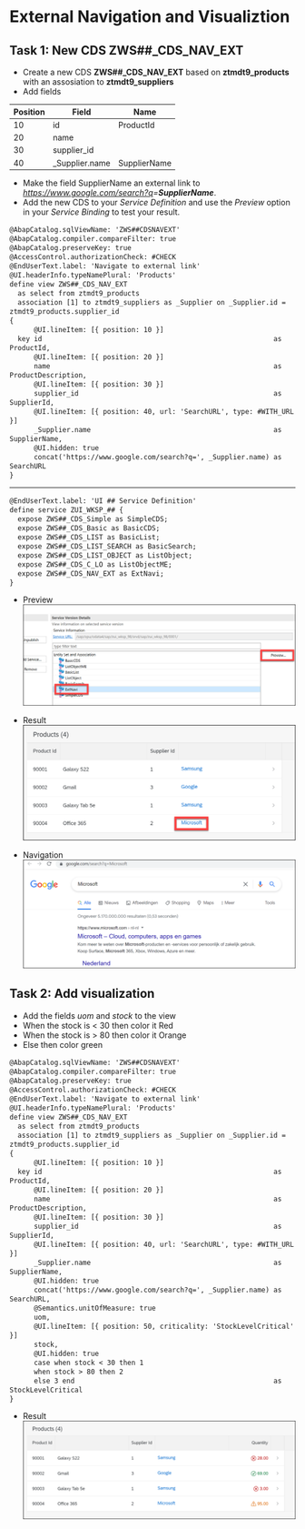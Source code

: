 # External Navigation and Visualiztion

## Task 1: New CDS **ZWS##_CDS_NAV_EXT**

* Create a new CDS **ZWS##_CDS_NAV_EXT** based on **ztmdt9_products** with an assosiation to **ztmdt9_suppliers**
* Add fields

| Position | Field | Name |
| - | - | - |
| 10 | id | ProductId |
| 20 | name |
| 30 | supplier_id |
| 40 | _Supplier.name | SupplierName |

* Make the field SupplierName an external link to *<https://www.google.com/search?q>=**SupplierName***.
* Add the new CDS to your *Service Definition* and use the *Preview* option in your *Service Binding* to test your result.

```ABAP CDS
@AbapCatalog.sqlViewName: 'ZWS##CDSNAVEXT'
@AbapCatalog.compiler.compareFilter: true
@AbapCatalog.preserveKey: true
@AccessControl.authorizationCheck: #CHECK
@EndUserText.label: 'Navigate to external link'
@UI.headerInfo.typeNamePlural: 'Products'
define view ZWS##_CDS_NAV_EXT
  as select from ztmdt9_products
  association [1] to ztmdt9_suppliers as _Supplier on _Supplier.id = ztmdt9_products.supplier_id
{
      @UI.lineItem: [{ position: 10 }]
  key id                                                         as ProductId,
      @UI.lineItem: [{ position: 20 }]
      name                                                       as ProductDescription,
      @UI.lineItem: [{ position: 30 }]
      supplier_id                                                as SupplierId,
      @UI.lineItem: [{ position: 40, url: 'SearchURL', type: #WITH_URL }]
      _Supplier.name                                             as SupplierName,
      @UI.hidden: true
      concat('https://www.google.com/search?q=', _Supplier.name) as SearchURL
}
```

---

```ABAP
@EndUserText.label: 'UI ## Service Definition'
define service ZUI_WKSP_## {
  expose ZWS##_CDS_Simple as SimpleCDS;
  expose ZWS##_CDS_Basic as BasicCDS;
  expose ZWS##_CDS_LIST as BasicList;
  expose ZWS##_CDS_LIST_SEARCH as BasicSearch;
  expose ZWS##_CDS_LIST_OBJECT as ListObject;
  expose ZWS##_CDS_C_LO as ListObjectME;
  expose ZWS##_CDS_NAV_EXT as ExtNavi;
}
```

* Preview![Preview](../../Images/084.png)

* Result![Result](../../Images/082.png)
* Navigation![Navigation](../../Images/083.png)

## Task 2: Add visualization

* Add the fields *uom* and *stock* to the view
* When the stock is < 30 then color it Red
* When the stock is > 80 then color it Orange
* Else then color green

```ABAP CDS
@AbapCatalog.sqlViewName: 'ZWS##CDSNAVEXT'
@AbapCatalog.compiler.compareFilter: true
@AbapCatalog.preserveKey: true
@AccessControl.authorizationCheck: #CHECK
@EndUserText.label: 'Navigate to external link'
@UI.headerInfo.typeNamePlural: 'Products'
define view ZWS##_CDS_NAV_EXT
  as select from ztmdt9_products
  association [1] to ztmdt9_suppliers as _Supplier on _Supplier.id = ztmdt9_products.supplier_id
{
      @UI.lineItem: [{ position: 10 }]
  key id                                                         as ProductId,
      @UI.lineItem: [{ position: 20 }]
      name                                                       as ProductDescription,
      @UI.lineItem: [{ position: 30 }]
      supplier_id                                                as SupplierId,
      @UI.lineItem: [{ position: 40, url: 'SearchURL', type: #WITH_URL }]
      _Supplier.name                                             as SupplierName,
      @UI.hidden: true
      concat('https://www.google.com/search?q=', _Supplier.name) as SearchURL,
      @Semantics.unitOfMeasure: true
      uom,
      @UI.lineItem: [{ position: 50, criticality: 'StockLevelCritical' }]
      stock,
      @UI.hidden: true
      case when stock < 30 then 1
      when stock > 80 then 2
      else 3 end                                                 as StockLevelCritical
}
```

* Result![Result](./../../Images/085.png)
